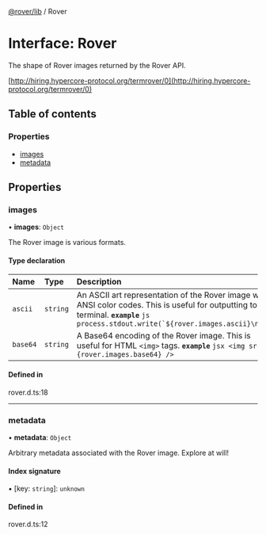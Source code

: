 [@rover/lib](../README.md) / Rover

# Interface: Rover

The shape of Rover images returned by the Rover API.

[http://hiring.hypercore-protocol.org/termrover/0](http://hiring.hypercore-protocol.org/termrover/0)

## Table of contents

### Properties

- [images](Rover.md#images)
- [metadata](Rover.md#metadata)

## Properties

### images

• **images**: `Object`

The Rover image is various formats.

#### Type declaration

| Name     | Type     | Description                                                                                                                                                                                 |
| :------- | :------- | :------------------------------------------------------------------------------------------------------------------------------------------------------------------------------------------ |
| `ascii`  | `string` | An ASCII art representation of the Rover image with ANSI color codes. This is useful for outputting to a terminal. **`example`** `` js process.stdout.write(`${rover.images.ascii}\n`);  `` |
| `base64` | `string` | A Base64 encoding of the Rover image. This is useful for HTML `<img>` tags. **`example`** `jsx <img src={rover.images.base64} /> `                                                          |

#### Defined in

rover.d.ts:18

---

### metadata

• **metadata**: `Object`

Arbitrary metadata associated with the Rover image. Explore at will!

#### Index signature

▪ [key: `string`]: `unknown`

#### Defined in

rover.d.ts:12
